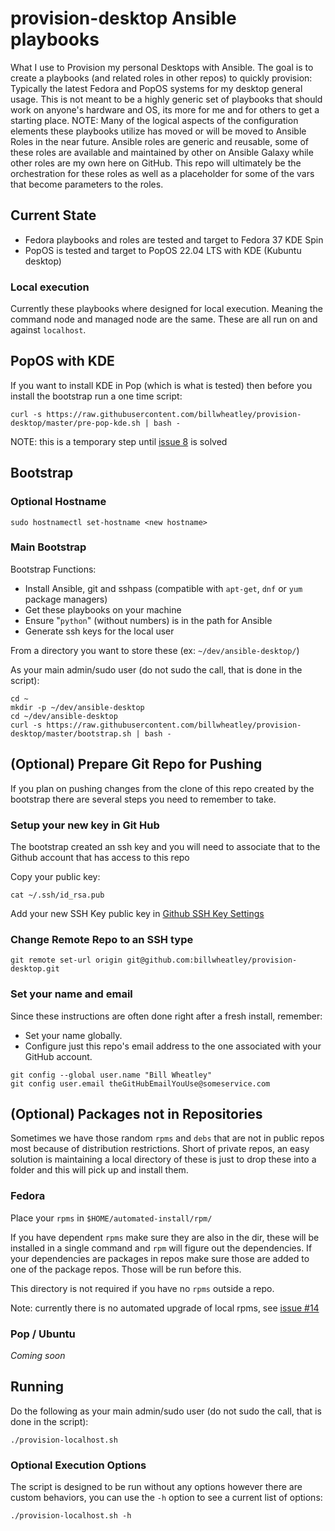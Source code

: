 # provision-desktop Ansible playbooks

What I use to Provision my personal Desktops with Ansible. The goal is to create a playbooks (and related roles in other repos) to quickly provision: Typically the latest Fedora and PopOS systems for my desktop general usage.  This is not meant to be a highly generic set of playbooks that should work on anyone's hardware and OS, its more for me and for others to get a starting place. NOTE: Many of the logical aspects of the configuration elements these playbooks utilize has moved or will be moved to Ansible Roles in the near future.  Ansible roles are generic and reusable, some of these roles are available and maintained by other on Ansible Galaxy while other roles are my own here on GitHub.  This repo will ultimately be the orchestration for these roles as well as a placeholder for some of the vars that become parameters to the roles.

## Current State

* Fedora playbooks and roles are tested and target to Fedora 37 KDE Spin
* PopOS is tested and target to PopOS 22.04 LTS with KDE (Kubuntu desktop)

### Local execution

Currently these playbooks where designed for local execution. Meaning the command node and managed node are the same. These are all run on and against `localhost`.

## PopOS with KDE

If you want to install KDE in Pop (which is what is tested) then before you install the bootstrap run a one time script:

```console
curl -s https://raw.githubusercontent.com/billwheatley/provision-desktop/master/pre-pop-kde.sh | bash -
```

NOTE: this is a temporary step until [issue 8](https://github.com/billwheatley/provision-desktop/issues/8) is solved

## Bootstrap

### Optional Hostname

```console
sudo hostnamectl set-hostname <new hostname>
```

### Main Bootstrap

Bootstrap Functions:

* Install Ansible, git and sshpass (compatible with `apt-get`, `dnf` or `yum` package managers)
* Get these playbooks on your machine
* Ensure "`python`" (without numbers) is in the path for Ansible
* Generate ssh keys for the local user

From a directory you want to store these (ex: `~/dev/ansible-desktop/`)

As your main admin/sudo user (do not sudo the call, that is done in the script):

```console
cd ~
mkdir -p ~/dev/ansible-desktop
cd ~/dev/ansible-desktop
curl -s https://raw.githubusercontent.com/billwheatley/provision-desktop/master/bootstrap.sh | bash -
```

## (Optional) Prepare Git Repo for Pushing

If you plan on pushing changes from the clone of this repo created by the bootstrap there are several steps you need to remember to take.

### Setup your new key in Git Hub

The bootstrap created an ssh key and you will need to associate that to the Github account that has access to this repo

Copy your public key:

```console
cat ~/.ssh/id_rsa.pub
```

Add your new SSH Key public key in [Github SSH Key Settings](https://github.com/settings/keys)

### Change Remote Repo to an SSH type

```console
git remote set-url origin git@github.com:billwheatley/provision-desktop.git
```

### Set your name and email

Since these instructions are often done right after a fresh install, remember:

* Set your name globally.
* Configure just this repo's email address to the one associated with your GitHub account.

```console
git config --global user.name "Bill Wheatley"
git config user.email theGitHubEmailYouUse@someservice.com
```

## (Optional) Packages not in Repositories

Sometimes we have those random `rpms` and `debs` that are not in public repos most because of distribution restrictions. Short of private repos, an easy solution is maintaining a local directory of these is just to drop these into a folder and this will pick up and install them.

### Fedora

Place your `rpms` in `$HOME/automated-install/rpm/`

If you have dependent `rpms` make sure they are also in the dir, these will be installed in a single command and `rpm` will figure out the dependencies. If your dependencies are packages in repos make sure those are added to one of the package repos. Those will be run before this.

This directory is not required if you have no `rpms` outside a repo.

Note: currently there is no automated upgrade of local rpms, see [issue #14](https://github.com/billwheatley/provision-desktop/issues/14)

### Pop / Ubuntu

*Coming soon*

## Running

Do the following as your main admin/sudo user (do not sudo the call, that is done in the script):

```console
./provision-localhost.sh
```

### Optional Execution Options

The script is designed to be run without any options however there are custom behaviors, you can use the `-h` option to see a current list of options:

```console
./provision-localhost.sh -h
```
